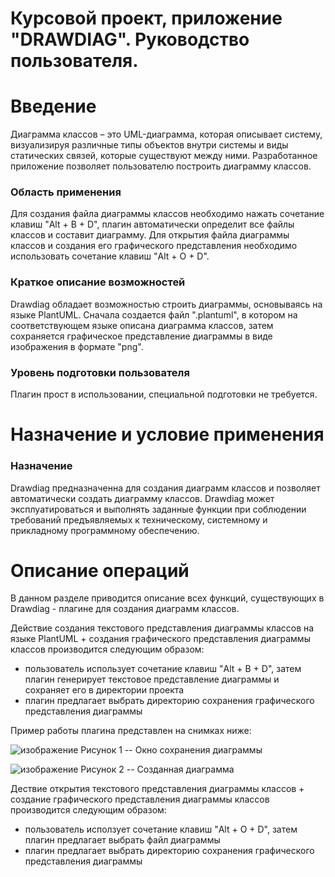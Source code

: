 # Курсовой проект, приложение "DRAWDIAG". Руководство пользователя.
# Введение

Диаграмма классов – это UML-диаграмма, которая описывает систему, визуализируя различные типы объектов внутри системы и виды статических связей, которые существуют между ними. Разработанное приложение позволяет пользователю построить диаграмму классов.
### Область применения

Для создания файла диаграммы классов необходимо нажать сочетание клавиш "Alt + B + D", плагин автоматически определит все файлы классов и составит диаграмму. Для открытия файла диаграммы классов и создания его графического представления необходимо использовать сочетание клавиш "Alt + O + D".
### Краткое описание возможностей

Drawdiag обладает возможностью строить диаграммы, основываясь на языке PlantUML. Сначала создается файл ".plantuml", в котором на соответствующем языке описана диаграмма классов, затем сохраняется графическое представление диаграммы в виде изображения в формате "png".
### Уровень подготовки пользователя
  Плагин прост в использовании, специальной подготовки не требуется.

# Назначение и условие применения
### Назначение

Drawdiag предназначенна для создания диаграмм классов и позволяет автоматически создать диаграмму классов.
Drawdiag может эксплуатироваться и выполнять заданные функции при соблюдении требований предъявляемых к техническому, системному и прикладному программному обеспечению.

# Описание операций
В данном разделе приводится описание всех функций, существующих в Drawdiag - плагине для создания диаграмм классов.  
  
Действие создания текстового представления диаграммы классов на языке PlantUML + создания графического представления диаграммы классов производится следующим образом:  
* пользователь использует сочетание клавиш "Alt + B + D", затем плагин генерирует текстовое представление диаграммы и сохраняет его в директории проекта  
* плагин предлагает выбрать директорию сохранения графического представления диаграммы
  
Пример работы плагина представлен на снимках ниже:  

![изображение](https://user-images.githubusercontent.com/107755206/229358749-912fc560-508d-4c66-860d-b28e78755c5a.png)
Рисунок 1 -- Окно сохранения диаграммы  

![изображение](https://user-images.githubusercontent.com/107755206/229358764-d8d00af7-06c1-4481-a4e1-15b193f83c80.png)
Рисунок 2 -- Созданная диаграмма  
  
  
Дествие открытия текстового представления диаграммы классов + создание графического представления диаграммы классов производится следующим образом:  
* пользователь исползует сочетание клавиш "Alt + O + D", затем плагин предлагает выбрать файл диаграммы  
* плагин предлагает выбрать директорию сохранения графического представления диаграммы

